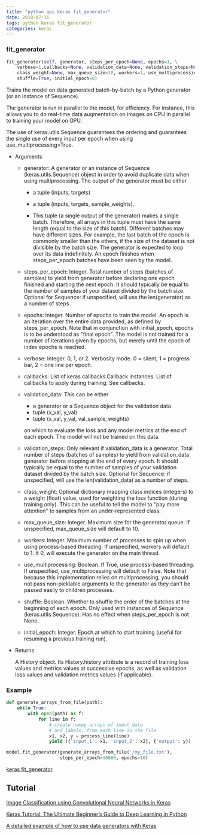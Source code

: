 ```yaml
---
title: "python api keras fit_generator"
date: 2018-07-16
tags: python keras fit_generator
categories: keras
---
```


### fit_generator

```python
fit_generator(self, generator, steps_per_epoch=None, epochs=1, \
	verbose=1,callbacks=None, validation_data=None, validation_steps=None, \
	class_weight=None, max_queue_size=10, workers=1, use_multiprocessing=False, \
	shuffle=True, initial_epoch=0)
```

Trains the model on data generated batch-by-batch by a Python generator (or an instance of Sequence).

The generator is run in parallel to the model, for efficiency. For instance, this allows you to do real-time data augmentation on images on CPU in parallel to training your model on GPU.

The use of keras.utils.Sequence guarantees the ordering and guarantees the single use of every input per epoch when using use_multiprocessing=True.

- Arguments

    - generator: A generator or an instance of Sequence (keras.utils.Sequence) object in order to avoid duplicate data when using multiprocessing. The output of the generator must be either
        - a tuple (inputs, targets)
        - a tuple (inputs, targets, sample_weights).

      - This tuple (a single output of the generator) makes a single batch. Therefore, all arrays in this tuple must have the same length (equal to the size of this batch). Different batches may have different sizes. For example, the last batch of the epoch is commonly smaller than the others, if the size of the dataset is not divisible by the batch size. The generator is expected to loop over its data indefinitely. An epoch finishes when steps_per_epoch batches have been seen by the model.

    - steps_per_epoch: Integer. Total number of steps (batches of samples) to yield from generator before declaring one epoch finished and starting the next epoch. It should typically be equal to the number of samples of your dataset divided by the batch size. Optional for Sequence: if unspecified, will use the len(generator) as a number of steps.
    
    - epochs: Integer. Number of epochs to train the model. An epoch is an iteration over the entire data provided, as defined by steps_per_epoch. Note that in conjunction with initial_epoch, epochs is to be understood as "final epoch". The model is not trained for a number of iterations given by epochs, but merely until the epoch of index epochs is reached.
    
    - verbose: Integer. 0, 1, or 2. Verbosity mode. 0 = silent, 1 = progress bar, 2 = one line per epoch.
    
    - callbacks: List of keras.callbacks.Callback instances. List of callbacks to apply during training. See callbacks.

    - validation_data: This can be either
        - a generator or a Sequence object for the validation data
        - tuple (x_val, y_val)
        - tuple (x_val, y_val, val_sample_weights)

      on which to evaluate the loss and any model metrics at the end of each epoch. The model will not be trained on this data.

    - validation_steps: Only relevant if validation_data is a generator. Total number of steps (batches of samples) to yield from validation_data generator before stopping at the end of every epoch. It should typically be equal to the number of samples of your validation dataset divided by the batch size. Optional for Sequence: if unspecified, will use the len(validation_data) as a number of steps.
    - class_weight: Optional dictionary mapping class indices (integers) to a weight (float) value, used for weighting the loss function (during training only). This can be useful to tell the model to "pay more attention" to samples from an under-represented class.
    - max_queue_size: Integer. Maximum size for the generator queue. If unspecified, max_queue_size will default to 10.
    - workers: Integer. Maximum number of processes to spin up when using process-based threading. If unspecified, workers will default to 1. If 0, will execute the generator on the main thread.
    - use_multiprocessing: Boolean. If True, use process-based threading. If unspecified, use_multiprocessing will default to False. Note that because this implementation relies on multiprocessing, you should not pass non-picklable arguments to the generator as they can't be passed easily to children processes.
    - shuffle: Boolean. Whether to shuffle the order of the batches at the beginning of each epoch. Only used with instances of Sequence (keras.utils.Sequence). Has no effect when steps_per_epoch is not None.
    - initial_epoch: Integer. Epoch at which to start training (useful for resuming a previous training run).

- Returns

  A History object. Its History.history attribute is a record of training loss values and metrics values at successive epochs, as well as validation loss values and validation metrics values (if applicable).

### Example
```python
def generate_arrays_from_file(path):
    while True:
        with open(path) as f:
            for line in f:
                # create numpy arrays of input data
                # and labels, from each line in the file
                x1, x2, y = process_line(line)
                yield ({'input_1': x1, 'input_2': x2}, {'output': y})

model.fit_generator(generate_arrays_from_file('/my_file.txt'),
                    steps_per_epoch=10000, epochs=10)
```



[keras fit_generator](https://keras.io/models/sequential/)

## Tutorial
[Image Classification using Convolutional Neural Networks in Keras](https://www.learnopencv.com/image-classification-using-convolutional-neural-networks-in-keras/) 


[Keras Tutorial: The Ultimate Beginner’s Guide to Deep Learning in Python](https://elitedatascience.com/keras-tutorial-deep-learning-in-python)

[A detailed example of how to use data generators with Keras](https://stanford.edu/~shervine/blog/keras-how-to-generate-data-on-the-fly.html)
